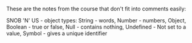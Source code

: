These are the notes from the course that don't fit into comments easily:

SNOB 'N' US - object types:
String - words,
Number - numbers,
Object,
Boolean - true or false,
Null - contains nothing,
Undefined - Not set to a value,
Symbol - gives a unique identifier